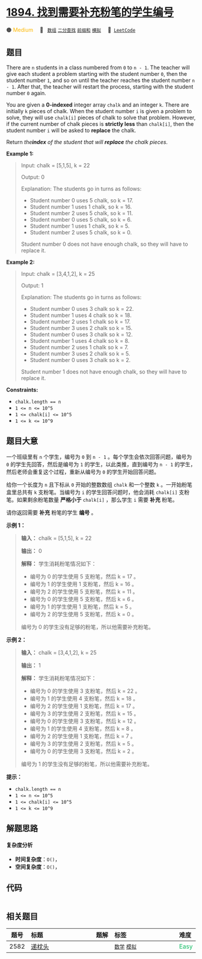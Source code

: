# [1894. 找到需要补充粉笔的学生编号](https://leetcode.com/problems/find-the-student-that-will-replace-the-chalk)

🟠 <font color=#ffb800>Medium</font>&emsp; 🔖&ensp; [`数组`](/tag/array.md) [`二分查找`](/tag/binary-search.md) [`前缀和`](/tag/prefix-sum.md) [`模拟`](/tag/simulation.md)&emsp; 🔗&ensp;[`LeetCode`](https://leetcode.com/problems/find-the-student-that-will-replace-the-chalk)

## 题目

There are `n` students in a class numbered from `0` to `n - 1`. The teacher
will give each student a problem starting with the student number `0`, then
the student number `1`, and so on until the teacher reaches the student number
`n - 1`. After that, the teacher will restart the process, starting with the
student number `0` again.

You are given a **0-indexed** integer array `chalk` and an integer `k`. There
are initially `k` pieces of chalk. When the student number `i` is given a
problem to solve, they will use `chalk[i]` pieces of chalk to solve that
problem. However, if the current number of chalk pieces is **strictly less**
than `chalk[i]`, then the student number `i` will be asked to **replace** the
chalk.

Return _the**index** of the student that will **replace** the chalk pieces_.



**Example 1:**

> Input: chalk = [5,1,5], k = 22
> 
> Output: 0
> 
> Explanation: The students go in turns as follows:
> - Student number 0 uses 5 chalk, so k = 17.
> - Student number 1 uses 1 chalk, so k = 16.
> - Student number 2 uses 5 chalk, so k = 11.
> - Student number 0 uses 5 chalk, so k = 6.
> - Student number 1 uses 1 chalk, so k = 5.
> - Student number 2 uses 5 chalk, so k = 0.
> 
> Student number 0 does not have enough chalk, so they will have to replace it.

**Example 2:**

> Input: chalk = [3,4,1,2], k = 25
> 
> Output: 1
> 
> Explanation: The students go in turns as follows:
> - Student number 0 uses 3 chalk so k = 22.
> - Student number 1 uses 4 chalk so k = 18.
> - Student number 2 uses 1 chalk so k = 17.
> - Student number 3 uses 2 chalk so k = 15.
> - Student number 0 uses 3 chalk so k = 12.
> - Student number 1 uses 4 chalk so k = 8.
> - Student number 2 uses 1 chalk so k = 7.
> - Student number 3 uses 2 chalk so k = 5.
> - Student number 0 uses 3 chalk so k = 2.
> 
> Student number 1 does not have enough chalk, so they will have to replace it.

**Constraints:**

  * `chalk.length == n`
  * `1 <= n <= 10^5`
  * `1 <= chalk[i] <= 10^5`
  * `1 <= k <= 10^9`


## 题目大意

一个班级里有 `n` 个学生，编号为 `0` 到 `n - 1` 。每个学生会依次回答问题，编号为 `0` 的学生先回答，然后是编号为 `1`
的学生，以此类推，直到编号为 `n - 1` 的学生，然后老师会重复这个过程，重新从编号为 `0` 的学生开始回答问题。

给你一个长度为 `n` 且下标从 `0` 开始的整数数组 `chalk` 和一个整数 `k` 。一开始粉笔盒里总共有 `k` 支粉笔。当编号为 `i`
的学生回答问题时，他会消耗 `chalk[i]` 支粉笔。如果剩余粉笔数量 **严格小于**  `chalk[i]` ，那么学生 `i` 需要 **补充**
粉笔。

请你返回需要 **补充**  粉笔的学生 **编号**  。



**示例 1：**

> 
> 
> 
> 
> 
> **输入：** chalk = [5,1,5], k = 22
> 
> **输出：** 0
> 
> **解释：** 学生消耗粉笔情况如下：
> - 编号为 0 的学生使用 5 支粉笔，然后 k = 17 。
> - 编号为 1 的学生使用 1 支粉笔，然后 k = 16 。
> - 编号为 2 的学生使用 5 支粉笔，然后 k = 11 。
> - 编号为 0 的学生使用 5 支粉笔，然后 k = 6 。
> - 编号为 1 的学生使用 1 支粉笔，然后 k = 5 。
> - 编号为 2 的学生使用 5 支粉笔，然后 k = 0 。
> 
> 编号为 0 的学生没有足够的粉笔，所以他需要补充粉笔。

**示例 2：**

> 
> 
> 
> 
> 
> **输入：** chalk = [3,4,1,2], k = 25
> 
> **输出：** 1
> 
> **解释：** 学生消耗粉笔情况如下：
> - 编号为 0 的学生使用 3 支粉笔，然后 k = 22 。
> - 编号为 1 的学生使用 4 支粉笔，然后 k = 18 。
> - 编号为 2 的学生使用 1 支粉笔，然后 k = 17 。
> - 编号为 3 的学生使用 2 支粉笔，然后 k = 15 。
> - 编号为 0 的学生使用 3 支粉笔，然后 k = 12 。
> - 编号为 1 的学生使用 4 支粉笔，然后 k = 8 。
> - 编号为 2 的学生使用 1 支粉笔，然后 k = 7 。
> - 编号为 3 的学生使用 2 支粉笔，然后 k = 5 。
> - 编号为 0 的学生使用 3 支粉笔，然后 k = 2 。
> 
> 编号为 1 的学生没有足够的粉笔，所以他需要补充粉笔。
> 
> 



**提示：**

  * `chalk.length == n`
  * `1 <= n <= 10^5`
  * `1 <= chalk[i] <= 10^5`
  * `1 <= k <= 10^9`


## 解题思路

#### 复杂度分析

- **时间复杂度**：`O()`，
- **空间复杂度**：`O()`，

## 代码

```javascript

```

## 相关题目

<!-- prettier-ignore -->
| 题号 | 标题 | 题解 | 标签 | 难度 |
| :------: | :------ | :------: | :------ | :------ |
| 2582 | [递枕头](https://leetcode.com/problems/pass-the-pillow) |  |  [`数学`](/tag/math.md) [`模拟`](/tag/simulation.md) | <font color=#15bd66>Easy</font> |

<style>
.blue {
    background-color: #096dd9;
    padding: 0.25rem 0.5rem;
    margin: 0;
    font-size: 0.85em;
    border-radius: 3px;
    color: white;
    font-weight: 500;
}
table th:first-of-type { width: 10%; }
table th:nth-of-type(2) { width: 35%; }
table th:nth-of-type(3) { width: 10%; }
table th:nth-of-type(4) { width: 35%; }
table th:nth-of-type(5) { width: 10%; }
</style>
